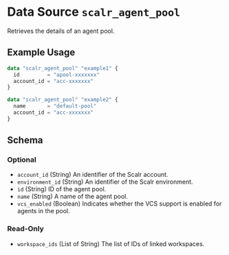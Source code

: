 # Data Source `scalr_agent_pool`

Retrieves the details of an agent pool.

## Example Usage

```terraform
data "scalr_agent_pool" "example1" {
  id         = "apool-xxxxxxx"
  account_id = "acc-xxxxxxx"
}

data "scalr_agent_pool" "example2" {
  name       = "default-pool"
  account_id = "acc-xxxxxxx"
}
```

<!-- schema generated by tfplugindocs -->
## Schema

### Optional

- `account_id` (String) An identifier of the Scalr account.
- `environment_id` (String) An identifier of the Scalr environment.
- `id` (String) ID of the agent pool.
- `name` (String) A name of the agent pool.
- `vcs_enabled` (Boolean) Indicates whether the VCS support is enabled for agents in the pool.

### Read-Only

- `workspace_ids` (List of String) The list of IDs of linked workspaces.
